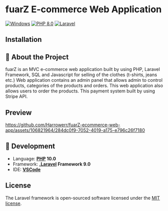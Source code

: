 # fuarZ E-commerce Web Application

[![Windows](https://img.shields.io/badge/Windows-blue?logo=windows)](https://github.com/topics/windows)
[![PHP 8.0](https://img.shields.io/badge/PHP-8.0-blue?logo=php)](https://github.com/topics/php)
[![Laravel](https://img.shields.io/badge/Laravel%20Framework-9.0-blue?logo=laravel)](https://github.com/topics/laravel)

## Installation



## :memo: About the Project 

fuarZ is an MVC e-commerce web application built by using PHP, Laravel Framework, SQL and Javascript for selling of the clothes (t-shirts, jeans etc.)
Web application contains an admin panel that allows admin to control products, categories of the products and orders. This web application also allows users to order the products.
This payment system built by using Stripe API. 

## Preview

https://github.com/Harrowerr/fuarZ-ecommerce-web-app/assets/106821964/284dc0f9-7052-4019-a175-e796c26f7180



## :rocket: Development
- Language: **[PHP](https://github.com/dotnet/csharplang) 10.0**
- Framework: **[.Laravel](https://github.com/topics/laravel) Framework 9.0** 
- IDE: **[VSCode](https://github.com/microsoft)**

## License

The Laravel framework is open-sourced software licensed under the [MIT license](https://opensource.org/licenses/MIT).
